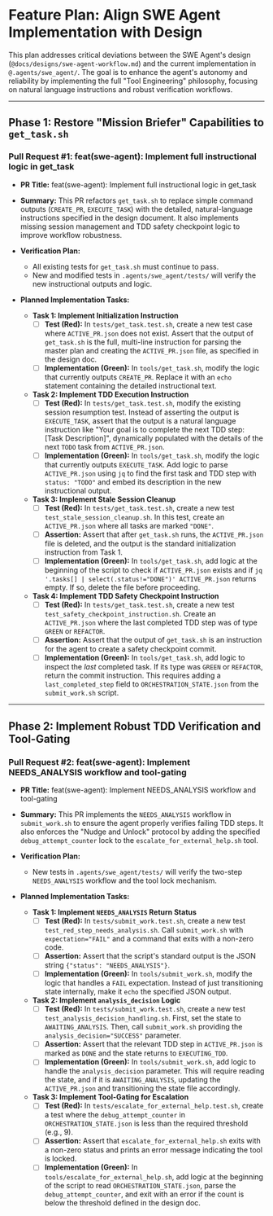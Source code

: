 # Feature Plan: Align SWE Agent Implementation with Design

This plan addresses critical deviations between the SWE Agent's design (`@docs/designs/swe-agent-workflow.md`) and the current implementation in `@.agents/swe_agent/`. The goal is to enhance the agent's autonomy and reliability by implementing the full "Tool Engineering" philosophy, focusing on natural language instructions and robust verification workflows.

---

## Phase 1: Restore "Mission Briefer" Capabilities to `get_task.sh`

### Pull Request #1: feat(swe-agent): Implement full instructional logic in get_task

- **PR Title:** feat(swe-agent): Implement full instructional logic in get_task
- **Summary:** This PR refactors `get_task.sh` to replace simple command outputs (`CREATE_PR`, `EXECUTE_TASK`) with the detailed, natural-language instructions specified in the design document. It also implements missing session management and TDD safety checkpoint logic to improve workflow robustness.

- **Verification Plan:**
  - All existing tests for `get_task.sh` must continue to pass.
  - New and modified tests in `.agents/swe_agent/tests/` will verify the new instructional outputs and logic.

- **Planned Implementation Tasks:**

  - **Task 1: Implement Initialization Instruction**
    - [ ] **Test (Red):** In `tests/get_task.test.sh`, create a new test case where `ACTIVE_PR.json` does not exist. Assert that the output of `get_task.sh` is the full, multi-line instruction for parsing the master plan and creating the `ACTIVE_PR.json` file, as specified in the design doc.
    - [ ] **Implementation (Green):** In `tools/get_task.sh`, modify the logic that currently outputs `CREATE_PR`. Replace it with an `echo` statement containing the detailed instructional text.

  - **Task 2: Implement TDD Execution Instruction**
    - [ ] **Test (Red):** In `tests/get_task.test.sh`, modify the existing session resumption test. Instead of asserting the output is `EXECUTE_TASK`, assert that the output is a natural language instruction like "Your goal is to complete the next TDD step: [Task Description]", dynamically populated with the details of the next `TODO` task from `ACTIVE_PR.json`.
    - [ ] **Implementation (Green):** In `tools/get_task.sh`, modify the logic that currently outputs `EXECUTE_TASK`. Add logic to parse `ACTIVE_PR.json` using `jq` to find the first task and TDD step with `status: "TODO"` and embed its description in the new instructional output.

  - **Task 3: Implement Stale Session Cleanup**
    - [ ] **Test (Red):** In `tests/get_task.test.sh`, create a new test `test_stale_session_cleanup.sh`. In this test, create an `ACTIVE_PR.json` where all tasks are marked `"DONE"`.
    - [ ] **Assertion:** Assert that after `get_task.sh` runs, the `ACTIVE_PR.json` file is deleted, and the output is the standard initialization instruction from Task 1.
    - [ ] **Implementation (Green):** In `tools/get_task.sh`, add logic at the beginning of the script to check if `ACTIVE_PR.json` exists and if `jq '.tasks[] | select(.status!="DONE")' ACTIVE_PR.json` returns empty. If so, delete the file before proceeding.

  - **Task 4: Implement TDD Safety Checkpoint Instruction**
    - [ ] **Test (Red):** In `tests/get_task.test.sh`, create a new test `test_safety_checkpoint_instruction.sh`. Create an `ACTIVE_PR.json` where the last completed TDD step was of type `GREEN` or `REFACTOR`.
    - [ ] **Assertion:** Assert that the output of `get_task.sh` is an instruction for the agent to create a safety checkpoint commit.
    - [ ] **Implementation (Green):** In `tools/get_task.sh`, add logic to inspect the *last* completed task. If its type was `GREEN` or `REFACTOR`, return the commit instruction. This requires adding a `last_completed_step` field to `ORCHESTRATION_STATE.json` from the `submit_work.sh` script.

---

## Phase 2: Implement Robust TDD Verification and Tool-Gating

### Pull Request #2: feat(swe-agent): Implement NEEDS_ANALYSIS workflow and tool-gating

- **PR Title:** feat(swe-agent): Implement NEEDS_ANALYSIS workflow and tool-gating
- **Summary:** This PR implements the `NEEDS_ANALYSIS` workflow in `submit_work.sh` to ensure the agent properly verifies failing TDD steps. It also enforces the "Nudge and Unlock" protocol by adding the specified `debug_attempt_counter` lock to the `escalate_for_external_help.sh` tool.

- **Verification Plan:**
  - New tests in `.agents/swe_agent/tests/` will verify the two-step `NEEDS_ANALYSIS` workflow and the tool lock mechanism.

- **Planned Implementation Tasks:**

  - **Task 1: Implement `NEEDS_ANALYSIS` Return Status**
    - [ ] **Test (Red):** In `tests/submit_work.test.sh`, create a new test `test_red_step_needs_analysis.sh`. Call `submit_work.sh` with `expectation="FAIL"` and a command that exits with a non-zero code.
    - [ ] **Assertion:** Assert that the script's standard output is the JSON string `{"status": "NEEDS_ANALYSIS"}`.
    - [ ] **Implementation (Green):** In `tools/submit_work.sh`, modify the logic that handles a `FAIL` expectation. Instead of just transitioning state internally, make it `echo` the specified JSON output.

  - **Task 2: Implement `analysis_decision` Logic**
    - [ ] **Test (Red):** In `tests/submit_work.test.sh`, create a new test `test_analysis_decision_handling.sh`. First, set the state to `AWAITING_ANALYSIS`. Then, call `submit_work.sh` providing the `analysis_decision="SUCCESS"` parameter.
    - [ ] **Assertion:** Assert that the relevant TDD step in `ACTIVE_PR.json` is marked as `DONE` and the state returns to `EXECUTING_TDD`.
    - [ ] **Implementation (Green):** In `tools/submit_work.sh`, add logic to handle the `analysis_decision` parameter. This will require reading the state, and if it is `AWAITING_ANALYSIS`, updating the `ACTIVE_PR.json` and transitioning the state file accordingly.

  - **Task 3: Implement Tool-Gating for Escalation**
    - [ ] **Test (Red):** In `tests/escalate_for_external_help.test.sh`, create a test where the `debug_attempt_counter` in `ORCHESTRATION_STATE.json` is less than the required threshold (e.g., 9).
    - [ ] **Assertion:** Assert that `escalate_for_external_help.sh` exits with a non-zero status and prints an error message indicating the tool is locked.
    - [ ] **Implementation (Green):** In `tools/escalate_for_external_help.sh`, add logic at the beginning of the script to read `ORCHESTRATION_STATE.json`, parse the `debug_attempt_counter`, and exit with an error if the count is below the threshold defined in the design doc.
